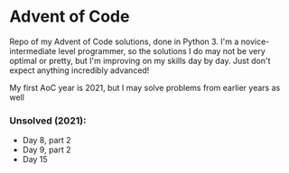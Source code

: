 # Advent of Code

Repo of my Advent of Code solutions, done in Python 3. I'm a novice-intermediate level programmer, so the solutions I do may not be very optimal or pretty, but I'm improving on my skills day by day. Just don't expect anything incredibly advanced!

My first AoC year is 2021, but I may solve problems from earlier years as well

### Unsolved (2021):

- Day 8, part 2
- Day 9, part 2
- Day 15
